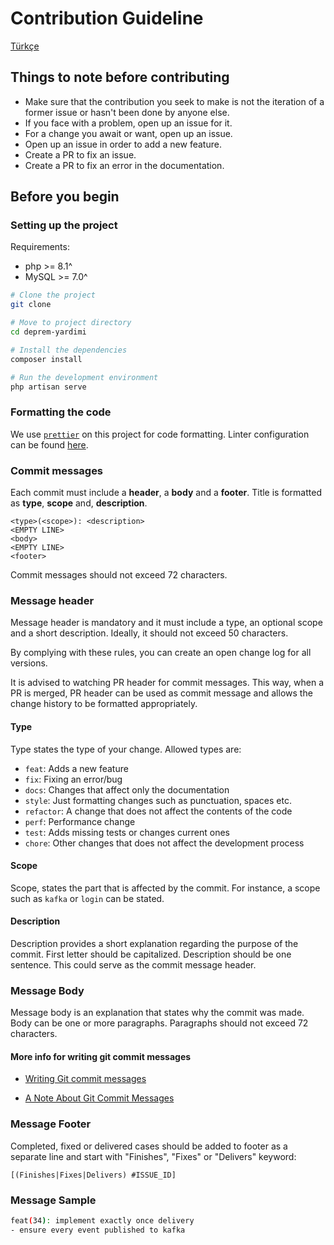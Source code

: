 # Contribution Guideline

[Türkçe](CONTRIBUTING.md)

## Things to note before contributing

- Make sure that the contribution you seek to make is not the iteration of a former issue or hasn't been done by anyone else.
- If you face with a problem, open up an issue for it.
- For a change you await or want, open up an issue.
- Open up an issue in order to add a new feature.
- Create a PR to fix an issue.
- Create a PR to fix an error in the documentation.

## Before you begin

### Setting up the project

Requirements:

- php >= 8.1^
- MySQL >= 7.0^

```bash
# Clone the project
git clone

# Move to project directory
cd deprem-yardimi

# Install the dependencies
composer install

# Run the development environment
php artisan serve
```

### Formatting the code

We use [`prettier`](https://prettier.io/) on this project for code formatting. Linter configuration can be found [here](https://github.com/acikkaynak/deprem-yardim-frontend/blob/main/.prettierrc).

### Commit messages

Each commit must include a **header**, a **body** and a **footer**. Title is formatted as **type**, **scope** and, **description**.

```plaintext
<type>(<scope>): <description>
<EMPTY LINE>
<body>
<EMPTY LINE>
<footer>
```

Commit messages should not exceed 72 characters.

### Message header

Message header is mandatory and it must include a type, an optional scope and a short description. Ideally, it should not exceed 50 characters.

By complying with these rules, you can create an open change log for all versions.

It is advised to watching PR header for commit messages. This way, when a PR is merged, PR header can be used as commit message and allows the change history to be formatted appropriately.

#### Type

Type states the type of your change. Allowed types are:

- `feat`: Adds a new feature
- `fix`: Fixing an error/bug
- `docs`: Changes that affect only the documentation
- `style`: Just formatting changes such as punctuation, spaces etc.
- `refactor`: A change that does not affect the contents of the code
- `perf`: Performance change
- `test`: Adds missing tests or changes current ones
- `chore`: Other changes that does not affect the development process

#### Scope

Scope, states the part that is affected by the commit. For instance, a scope such as `kafka` or `login` can be stated.

#### Description

Description provides a short explanation regarding the purpose of the commit. First letter should be capitalized. Description should be one sentence. This could serve as the commit message header.

### Message Body

Message body is an explanation that states why the commit was made. Body can be one or more paragraphs. Paragraphs should not exceed 72 characters.

#### More info for writing git commit messages

- [Writing Git commit messages](http://365git.tumblr.com/post/3308646748/writing-git-commit-messages)

- [A Note About Git Commit Messages](http://tbaggery.com/2008/04/19/a-note-about-git-commit-messages.html)

### Message Footer

Completed, fixed or delivered cases should be added to footer as a separate line and start with "Finishes", "Fixes" or "Delivers" keyword:

`[(Finishes|Fixes|Delivers) #ISSUE_ID]`

### Message Sample

```sh
feat(34): implement exactly once delivery
- ensure every event published to kafka
```